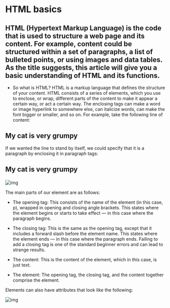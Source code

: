 

# HTML basics

## HTML (Hypertext Markup Language) is the code that is used to structure a web page and its content. For example, content could be structured within a set of paragraphs, a list of bulleted points, or using images and data tables. As the title suggests, this article will give you a basic understanding of HTML and its functions.


* So what is HTML?
HTML is a markup language that defines the structure of your content. HTML consists of a series of elements, which you use to enclose, or wrap, different parts of the content to make it appear a certain way, or act a certain way. The enclosing tags can make a word or image hyperlink to somewhere else, can italicize words, can make the font bigger or smaller, and so on.  For example, take the following line of content:

## My cat is very grumpy

If we wanted the line to stand by itself, we could specify that it is a paragraph by enclosing it in paragraph tags:

## <p>My cat is very grumpy</p>

![img](https://developer.mozilla.org/en-US/docs/Learn/Getting_started_with_the_web/HTML_basics/grumpy-cat-small.png)

The main parts of our element are as follows:

* The opening tag: This consists of the name of the element (in this case, p), wrapped in opening and closing angle brackets.
This states where the element begins or starts to take effect — in this case where the paragraph begins.

* The closing tag: This is the same as the opening tag, except that it includes a forward slash before the element name. This states where the element ends — in this case where the paragraph ends. Failing to add a closing tag is one of the standard beginner errors and can lead to strange results.

* The content: This is the content of the element, which in this case, is just text.

* The element: The opening tag, the closing tag, and the content together comprise the element.

Elements can also have attributes that look like the following:

![img](https://developer.mozilla.org/en-US/docs/Learn/Getting_started_with_the_web/HTML_basics/grumpy-cat-attribute-small.png)